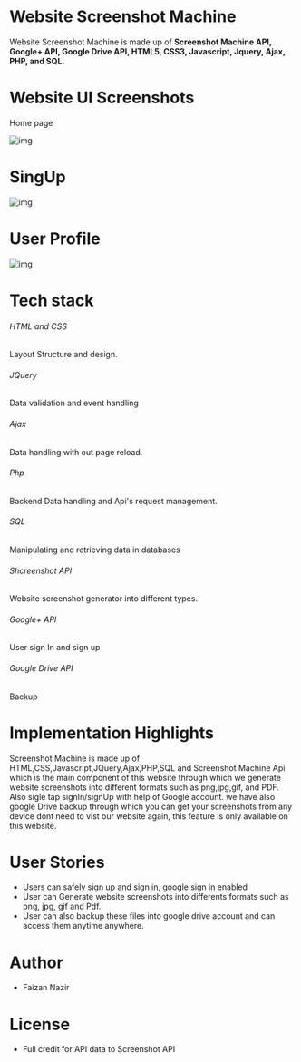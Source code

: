 <h1>Website Screenshot Machine</h1>

<p>Website Screenshot Machine is made up of <b>Screenshot Machine API, Google+ API, Google Drive API, HTML5, CSS3, Javascript, Jquery, Ajax, PHP, and SQL.</b></p>

<h1> Website UI Screenshots </h1>
<p>Home page </p>
<img src="https://i.ibb.co/1d8gwcp/1.png" alt="img">

<h1>SingUp</h1>
<img src="https://i.ibb.co/ZJ75YhW/3.png" alt="img">

<h1>User Profile</h1>
<img src="https://i.ibb.co/Bzkc6Q0/33.png" alt="img">

<h1> Tech stack </h1>

<h6>HTML and CSS </h6>
<p>Layout Structure and design.</p>

<h6>JQuery</h6>
<p>Data validation and event handling</p>

<h6>Ajax</h6>
<p>Data handling with out page reload.</p>

<h6>Php</h6>
<p>Backend Data handling and Api's request management.</p>

<h6>SQL</h6>
<p> Manipulating and retrieving data in databases</p>

<h6>Shcreenshot API</h6>
<p>Website screenshot generator into different types.</p>

<h6>Google+ API</h6>
<p>User sign In and sign up</p>

<h6>Google Drive API</h6>
<p>Backup</p>

<h1>Implementation Highlights</h1>

<p> Screenshot Machine is made up of HTML,CSS,Javascript,JQuery,Ajax,PHP,SQL and Screenshot Machine Api which is the main component of this website through which we generate website screenshots into different formats such as png,jpg,gif, and PDF. Also sigle tap  signIn/signUp with help of Google account. we have also google Drive backup through which you can get your screenshots from any device dont need to vist our website again, this feature is only available on this website. </p>

<h1>User Stories</h1>
<ul>
<li>Users can safely sign up and sign in, google sign in enabled</li>
<li>User can Generate website screenshots into differents formats such as png, jpg, gif and Pdf.</li>
<li>User can also backup these files into google drive account and can access them anytime anywhere.</li>
</ul>

<h1>Author</h1>
<ul><li>Faizan Nazir</li></ul>

<h1>License</h1>
<ul><li>Full credit for API data to Screenshot API</li></ul>
